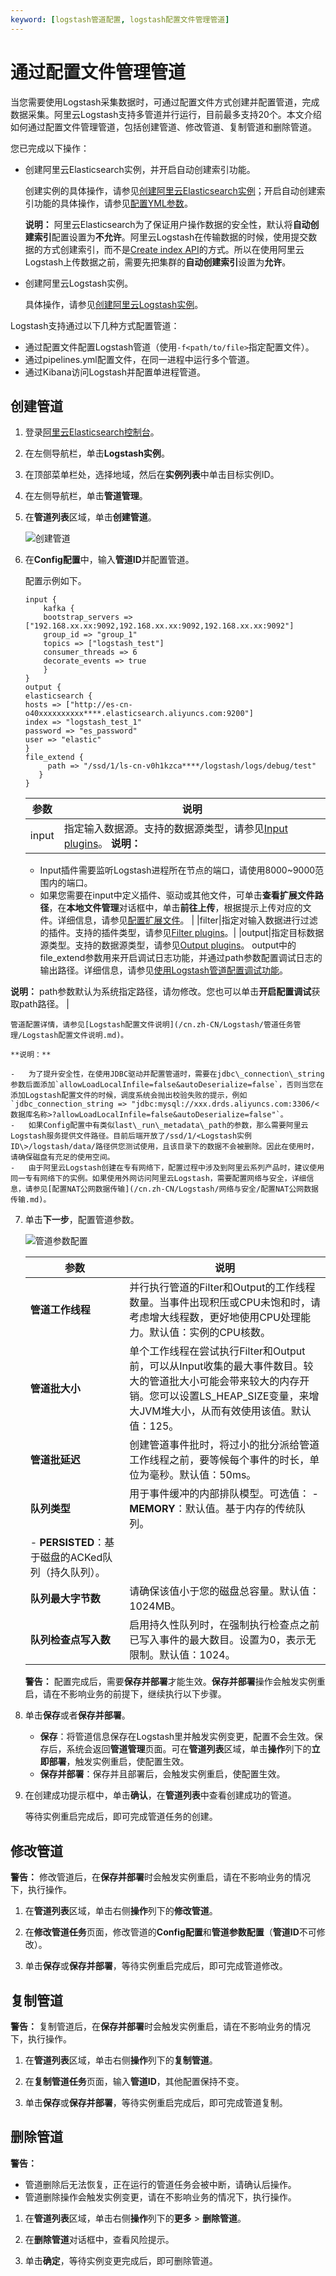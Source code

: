 ```yaml
---
keyword: [logstash管道配置, logstash配置文件管理管道]
---
```


# 通过配置文件管理管道

当您需要使用Logstash采集数据时，可通过配置文件方式创建并配置管道，完成数据采集。阿里云Logstash支持多管道并行运行，目前最多支持20个。本文介绍如何通过配置文件管理管道，包括创建管道、修改管道、复制管道和删除管道。

您已完成以下操作：

-   创建阿里云Elasticsearch实例，并开启自动创建索引功能。

    创建实例的具体操作，请参见[创建阿里云Elasticsearch实例](/cn.zh-CN/Elasticsearch/实例管理/创建阿里云Elasticsearch实例.md)；开启自动创建索引功能的具体操作，请参见[配置YML参数](/cn.zh-CN/Elasticsearch/集群配置/配置YML参数.md)。

    **说明：** 阿里云Elasticsearch为了保证用户操作数据的安全性，默认将**自动创建索引**配置设置为**不允许**。阿里云Logstash在传输数据的时候，使用提交数据的方式创建索引，而不是[Create index API](https://www.elastic.co/guide/en/elasticsearch/reference/current/indices-create-index.html)的方式。所以在使用阿里云Logstash上传数据之前，需要先把集群的**自动创建索引**设置为**允许**。

-   创建阿里云Logstash实例。

    具体操作，请参见[创建阿里云Logstash实例](/cn.zh-CN/Logstash/快速入门/步骤一：创建实例/创建阿里云Logstash实例.md)。


Logstash支持通过以下几种方式配置管道：

-   通过配置文件配置Logstash管道（使用`-f<path/to/file>`指定配置文件）。
-   通过pipelines.yml配置文件，在同一进程中运行多个管道。
-   通过Kibana访问Logstash并配置单进程管道。

## 创建管道

1.  登录[阿里云Elasticsearch控制台](https://elasticsearch.console.aliyun.com/#/home)。

2.  在左侧导航栏，单击**Logstash实例**。

3.  在顶部菜单栏处，选择地域，然后在**实例列表**中单击目标实例ID。

4.  在左侧导航栏，单击**管道管理**。

5.  在**管道列表**区域，单击**创建管道**。

    ![创建管道](https://static-aliyun-doc.oss-accelerate.aliyuncs.com/assets/img/zh-CN/2312659951/p95025.png)

6.  在**Config配置**中，输入**管道ID**并配置管道。

    配置示例如下。

    ```
    input {
        kafka {
        bootstrap_servers => ["192.168.xx.xx:9092,192.168.xx.xx:9092,192.168.xx.xx:9092"]
        group_id => "group_1"
        topics => ["logstash_test"]
        consumer_threads => 6
        decorate_events => true
        }
    }
    output {
    elasticsearch {
    hosts => ["http://es-cn-o40xxxxxxxxxx****.elasticsearch.aliyuncs.com:9200"]
    index => "logstash_test_1"
    password => "es_password"
    user => "elastic"
    }  
    file_extend {
         path => "/ssd/1/ls-cn-v0h1kzca****/logstash/logs/debug/test"
       }
    }
    ```

    |参数|说明|
    |--|--|
    |input|指定输入数据源。支持的数据源类型，请参见[Input plugins](https://www.elastic.co/guide/en/logstash/7.4/input-plugins.html)。 **说明：**

    -   Input插件需要监听Logstash进程所在节点的端口，请使用8000~9000范围内的端口。
    -   如果您需要在input中定义插件、驱动或其他文件，可单击**查看扩展文件路径**，在**本地文件管理**对话框中，单击**前往上传**，根据提示上传对应的文件。详细信息，请参见[配置扩展文件](/cn.zh-CN/Logstash/集群配置/配置扩展文件.md)。 |
    |filter|指定对输入数据进行过滤的插件。支持的插件类型，请参见[Filter plugins](https://www.elastic.co/guide/en/logstash/7.4/filter-plugins.html)。|
    |output|指定目标数据源类型。支持的数据源类型，请参见[Output plugins](https://www.elastic.co/guide/en/logstash/7.4/output-plugins.html)。 output中的file\_extend参数用来开启调试日志功能，并通过path参数配置调试日志的输出路径。详细信息，请参见[使用Logstash管道配置调试功能](/cn.zh-CN/Logstash/管道任务管理/使用Logstash管道配置调试功能.md)。

**说明：** path参数默认为系统指定路径，请勿修改。您也可以单击**开启配置调试**获取path路径。 |

    管道配置详情，请参见[Logstash配置文件说明](/cn.zh-CN/Logstash/管道任务管理/Logstash配置文件说明.md)。

    **说明：**

    -   为了提升安全性，在使用JDBC驱动并配置管道时，需要在jdbc\_connection\_string参数后面添加`allowLoadLocalInfile=false&autoDeserialize=false`，否则当您在添加Logstash配置文件的时候，调度系统会抛出校验失败的提示，例如`jdbc_connection_string => "jdbc:mysql://xxx.drds.aliyuncs.com:3306/<数据库名称>?allowLoadLocalInfile=false&autoDeserialize=false"`。
    -   如果Config配置中有类似last\_run\_metadata\_path的参数，那么需要阿里云Logstash服务提供文件路径。目前后端开放了/ssd/1/<Logstash实例ID\>/logstash/data/路径供您测试使用，且该目录下的数据不会被删除。因此在使用时，请确保磁盘有充足的使用空间。
    -   由于阿里云Logstash创建在专有网络下，配置过程中涉及到阿里云系列产品时，建议使用同一专有网络下的实例。如果使用外网访问阿里云Logstash，需要配置网络与安全，详细信息，请参见[配置NAT公网数据传输](/cn.zh-CN/Logstash/网络与安全/配置NAT公网数据传输.md)。
7.  单击**下一步**，配置管道参数。

    ![管道参数配置](https://static-aliyun-doc.oss-accelerate.aliyuncs.com/assets/img/zh-CN/2312659951/p67293.png)

    |参数|说明|
    |--|--|
    |**管道工作线程**|并行执行管道的Filter和Output的工作线程数量。当事件出现积压或CPU未饱和时，请考虑增大线程数，更好地使用CPU处理能力。默认值：实例的CPU核数。|
    |**管道批大小**|单个工作线程在尝试执行Filter和Output前，可以从Input收集的最大事件数目。较大的管道批大小可能会带来较大的内存开销。您可以设置LS\_HEAP\_SIZE变量，来增大JVM堆大小，从而有效使用该值。默认值：125。|
    |**管道批延迟**|创建管道事件批时，将过小的批分派给管道工作线程之前，要等候每个事件的时长，单位为毫秒。默认值：50ms。|
    |**队列类型**|用于事件缓冲的内部排队模型。可选值：     -   **MEMORY**：默认值。基于内存的传统队列。
    -   **PERSISTED**：基于磁盘的ACKed队列（持久队列）。 |
    |**队列最大字节数**|请确保该值小于您的磁盘总容量。默认值：1024MB。|
    |**队列检查点写入数**|启用持久性队列时，在强制执行检查点之前已写入事件的最大数目。设置为0，表示无限制。默认值：1024。|

    **警告：** 配置完成后，需要**保存并部署**才能生效。**保存并部署**操作会触发实例重启，请在不影响业务的前提下，继续执行以下步骤。

8.  单击**保存**或者**保存并部署**。

    -   **保存**：将管道信息保存在Logstash里并触发实例变更，配置不会生效。保存后，系统会返回**管道管理**页面。可在**管道列表**区域，单击**操作**列下的**立即部署**，触发实例重启，使配置生效。
    -   **保存并部署**：保存并且部署后，会触发实例重启，使配置生效。
9.  在创建成功提示框中，单击**确认**，在**管道列表**中查看创建成功的管道。

    等待实例重启完成后，即可完成管道任务的创建。


## 修改管道

**警告：** 修改管道后，在**保存并部署**时会触发实例重启，请在不影响业务的情况下，执行操作。

1.  在**管道列表**区域，单击右侧**操作**列下的**修改管道**。

2.  在**修改管道任务**页面，修改管道的**Config配置**和**管道参数配置**（**管道ID**不可修改）。

3.  单击**保存**或**保存并部署**，等待实例重启完成后，即可完成管道修改。


## 复制管道

**警告：** 复制管道后，在**保存并部署**时会触发实例重启，请在不影响业务的情况下，执行操作。

1.  在**管道列表**区域，单击右侧**操作**列下的**复制管道**。

2.  在**复制管道任务**页面，输入**管道ID**，其他配置保持不变。

3.  单击**保存**或**保存并部署**，等待实例重启完成后，即可完成管道复制。


## 删除管道

**警告：**

-   管道删除后无法恢复，正在运行的管道任务会被中断，请确认后操作。
-   管道删除操作会触发实例变更，请在不影响业务的情况下，执行操作。

1.  在**管道列表**区域，单击右侧**操作**列下的**更多** \> **删除管道**。

2.  在**删除管道**对话框中，查看风险提示。

3.  单击**确定**，等待实例变更完成后，即可删除管道。



